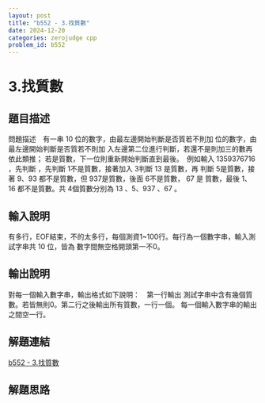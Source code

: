 ```yaml
---
layout: post
title: "b552 - 3.找質數"
date: 2024-12-20
categories: zerojudge cpp
problem_id: b552
---
```


# 3.找質數

## 題目描述

問題描述　有一串 10 位的數字，由最左邊開始判斷是否質若不則加 位的數字，由最左邊開始判斷是否質若不則加 入左邊第二位進行判斷，若還不是則加三的數再依此類推； 若是質數，下一位則重新開始判斷直到最後。　例如輸入 1359376716 ，先判斷 ，先判斷 1不是質數，接著加入 3判斷 13 是質數，再 判斷 5是質數，接著 9、93 都不是質數，但 937是質數，後面 6不是質數， 67 是 質數，最後 1、16 都不是質數。共 4個質數分別為 13 、5、937 、67 。

## 輸入說明

有多行，EOF結束，不的太多行，每個測資1~100行。每行為一個數字串，輸入測試字串共 10 位，皆為 數字間無空格開頭第一不0。

## 輸出說明

對每一個輸入數字串，輸出格式如下說明：　第一行輸出 測試字串中含有幾個質數。若皆無則0。第二行之後輸出所有質數，一行一個。
每一個輸入數字串的輸出之間空一行。

## 解題連結

[b552 - 3.找質數](https://zerojudge.tw/ShowProblem?problemid=b552)

## 解題思路

